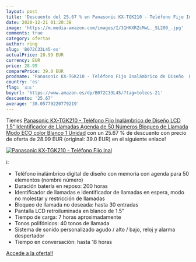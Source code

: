 ```yaml
---
layout: post
title: 'Descuento del 25.67 % en Panasonic KX-TGK210 - Teléfono Fijo Inal'
date: 2020-12-21 01:20:38
image: 'https://m.media-amazon.com/images/I/31HKXRZcMwL._SL200_.jpg'
comments: true
category: ofertas
author: ring
slug: 'B072C33L45-es'
actualPrice: 28.99 EUR
currency: EUR
price: 28.99
comparePrice: 39.0 EUR
prodname: 'Panasonic KX-TGK210 - Teléfono Fijo Inalámbrico de Diseño  LCD 1.5"  Identificador de Llamadas  Agenda de 50 Números  Bloqueo de Llamada  Modo ECO  color Blanco  1 Unidad'
country: 'es'
flag: '🇪🇸'
buyurl: 'https://www.amazon.es/dp/B072C33L45/?tag=tolees-21'
descuento: '25.67'
average: '38.05779220779219'
---
```


Tienes [Panasonic KX-TGK210 - Teléfono Fijo Inalámbrico de Diseño  LCD 1.5"  Identificador de Llamadas  Agenda de 50 Números  Bloqueo de Llamada  Modo ECO  color Blanco  1 Unidad](https://www.amazon.es/dp/B072C33L45/?tag=tolees-21) con un 25.67 % de descuento con precio de oferta de 28.99 EUR (original: 39.0 EUR) en el siguiente enlace!

[![Panasonic KX-TGK210 - Teléfono Fijo Inal](https://m.media-amazon.com/images/I/31HKXRZcMwL._SL200_.jpg)](https://www.amazon.es/dp/B072C33L45/?tag=tolees-21)

ℹ️:

- Teléfono inalámbrico digital de diseño con memoria con agenda para 50 elementos (nombre número)
- Duración batería en reposo: 200 horas
- Identificador de llamadas e identificador de llamadas en espera, modo no molestar y restricción de llamadas
- Bloqueo de llamada no deseada: hasta 30 entradas
- Pantalla LCD retroiluminada en blanco de 1.5"
- Tiempo de carga: 7 horas aproximadamente
- Tonos polifónicos: 40 tonos de llamada
- Sistema de sonido personalizado agudo / alto / bajo, reloj y alarma despertador
- Tiempo en conversación: hasta 18 horas

[Accede a la oferta!!](https://www.amazon.es/dp/B072C33L45/?tag=tolees-21)

